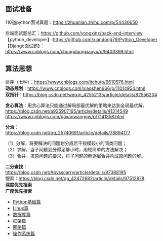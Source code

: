 ## 面试准备

110道python面试真题：https://zhuanlan.zhihu.com/p/54430650 <br>

后端面试题总汇：https://github.com/yongxinz/back-end-interview <br>
【python_developer】:https://github.com/xiandong79/Python_Developer <br>
【Django面试题】：https://www.cnblogs.com/chongdongxiaoyu/p/9403399.html <br>

## 算法思想
排序（七种）：https://www.cnblogs.com/ltchu/p/6610576.html<br>
**动态规划**：https://www.cnblogs.com/xiaoshen666/p/11014954.html<br>
**双指针**：https://blog.csdn.net/weixin_42552135/article/details/82556234<br>

**贪心算法**：用贪心算法只能通过解局部最优解的策略来达到全局最优解。<br>
https://blog.csdn.net/a925907195/article/details/41314549
https://www.cnblogs.com/gavanwanggw/p/7141358.html

**分治**：<br>https://blog.csdn.net/qq_25740691/article/details/78894177

（1）分解，将要解决的问题划分成若干规模较小的同类问题；<br>
（2）求解，当子问题划分得足够小时，用较简单的方法解决；<br>
（3）合并，按原问题的要求，将子问题的解逐层合并构成原问题的解。<br>

**二分查找**：<br>https://blog.csdn.net/Abysscarry/article/details/87388195<br>
搜索：https://blog.csdn.net/qq_42472682/article/details/97512878<br>
**深度优先搜索<br>
广度优先搜索**

- [Python基础篇](https://github.com/Alacazar99/Python-/tree/master/Python%E5%9F%BA%E7%A1%80%E7%AF%87)
- [Linux篇](https://github.com/Alacazar99/Python-/tree/master/Linux%E7%AF%87)
- [数据库篇](https://github.com/Alacazar99/Python-/tree/master/%E6%95%B0%E6%8D%AE%E5%BA%93%E7%AF%87)
- [框架篇](https://github.com/Alacazar99/Python-/tree/master/%E6%A1%86%E6%9E%B6%E7%AF%87)
- [网络篇](https://github.com/Alacazar99/Python-/tree/master/%E7%BD%91%E7%BB%9C%E7%AF%87)
- [操作系统篇](https://github.com/Alacazar99/Python-/tree/master/%E6%93%8D%E4%BD%9C%E7%B3%BB%E7%BB%9F%E7%AF%87)

